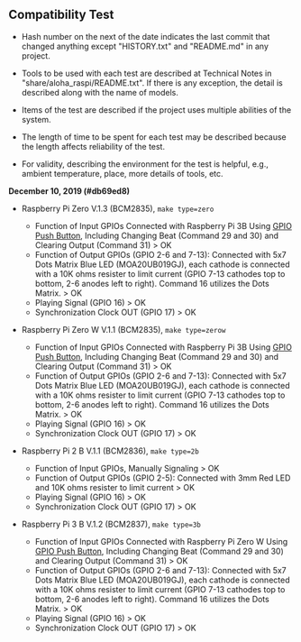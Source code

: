 ## Compatibility Test

* Hash number on the next of the date indicates the last commit that changed anything except "HISTORY.txt" and "README.md" in any project.

* Tools to be used with each test are described at Technical Notes in "share/aloha_raspi/README.txt". If there is any exception, the detail is described along with the name of models.

* Items of the test are described if the project uses multiple abilities of the system.

* The length of time to be spent for each test may be described because the length affects reliability of the test.

* For validity, describing the environment for the test is helpful, e.g., ambient temperature, place, more details of tools, etc.

**December 10, 2019 (#db69ed8)**

* Raspberry Pi Zero V.1.3 (BCM2835), `make type=zero`
	* Function of Input GPIOs Connected with Raspberry Pi 3B Using [GPIO Push Button](https://github.com/JimmyKenMerchant/Python_Codes), Including Changing Beat (Command 29 and 30) and Clearing Output (Command 31) > OK
	* Function of Output GPIOs (GPIO 2-6 and 7-13): Connected with 5x7 Dots Matrix Blue LED (MOA20UB019GJ), each cathode is connected with a 10K ohms resister to limit current (GPIO 7-13 cathodes top to bottom, 2-6 anodes left to right). Command 16 utilizes the Dots Matrix. > OK
	* Playing Signal (GPIO 16) > OK
	* Synchronization Clock OUT (GPIO 17) > OK

* Raspberry Pi Zero W V.1.1 (BCM2835), `make type=zerow`
	* Function of Input GPIOs Connected with Raspberry Pi 3B Using [GPIO Push Button](https://github.com/JimmyKenMerchant/Python_Codes), Including Changing Beat (Command 29 and 30) and Clearing Output (Command 31) > OK
	* Function of Output GPIOs (GPIO 2-6 and 7-13): Connected with 5x7 Dots Matrix Blue LED (MOA20UB019GJ), each cathode is connected with a 10K ohms resister to limit current (GPIO 7-13 cathodes top to bottom, 2-6 anodes left to right). Command 16 utilizes the Dots Matrix. > OK
	* Playing Signal (GPIO 16) > OK
	* Synchronization Clock OUT (GPIO 17) > OK

* Raspberry Pi 2 B V.1.1 (BCM2836), `make type=2b`
	* Function of Input GPIOs, Manually Signaling > OK
	* Function of Output GPIOs (GPIO 2-5): Connected with 3mm Red LED and 10K ohms resister to limit current > OK
	* Playing Signal (GPIO 16) > OK
	* Synchronization Clock OUT (GPIO 17) > OK

* Raspberry Pi 3 B V.1.2 (BCM2837), `make type=3b`
	* Function of Input GPIOs Connected with Raspberry Pi Zero W Using [GPIO Push Button](https://github.com/JimmyKenMerchant/Python_Codes), Including Changing Beat (Command 29 and 30) and Clearing Output (Command 31) > OK
	* Function of Output GPIOs (GPIO 2-6 and 7-13): Connected with 5x7 Dots Matrix Blue LED (MOA20UB019GJ), each cathode is connected with a 10K ohms resister to limit current (GPIO 7-13 cathodes top to bottom, 2-6 anodes left to right). Command 16 utilizes the Dots Matrix. > OK
	* Playing Signal (GPIO 16) > OK
	* Synchronization Clock OUT (GPIO 17) > OK
